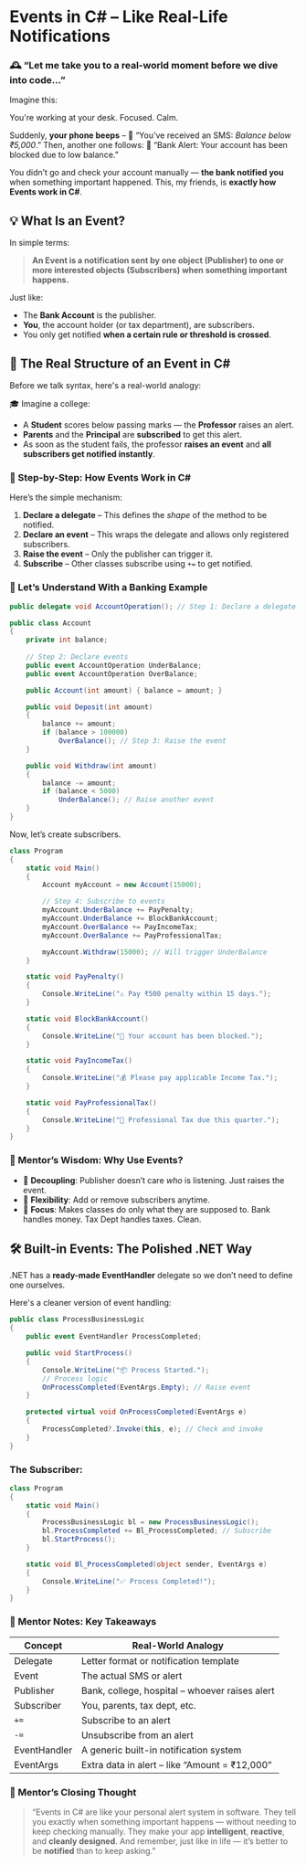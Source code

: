 # **Events in C# – Like Real-Life Notifications**


### 🕰️ “Let me take you to a real-world moment before we dive into code…”

Imagine this:

You're working at your desk. Focused. Calm.

Suddenly, **your phone beeps** –
📱 “You’ve received an SMS: *Balance below ₹5,000*.”
Then, another one follows:
📱 “Bank Alert: Your account has been blocked due to low balance.”

You didn’t go and check your account manually — **the bank notified you** when something important happened.
This, my friends, is **exactly how Events work in C#**.


## 💡 What Is an Event?

In simple terms:

> **An Event is a notification sent by one object (Publisher) to one or more interested objects (Subscribers) when something important happens.**

Just like:

* The **Bank Account** is the publisher.
* **You**, the account holder (or tax department), are subscribers.
* You only get notified **when a certain rule or threshold is crossed**.


## 🧰 The Real Structure of an Event in C\#

Before we talk syntax, here's a real-world analogy:

🎓 Imagine a college:

* A **Student** scores below passing marks — the **Professor** raises an alert.
* **Parents** and the **Principal** are **subscribed** to get this alert.
* As soon as the student fails, the professor **raises an event** and **all subscribers get notified instantly**.


### 🔧 Step-by-Step: How Events Work in C\#

Here’s the simple mechanism:

1. **Declare a delegate** – This defines the *shape* of the method to be notified.
2. **Declare an event** – This wraps the delegate and allows only registered subscribers.
3. **Raise the event** – Only the publisher can trigger it.
4. **Subscribe** – Other classes subscribe using `+=` to get notified.


### 🏦 Let’s Understand With a Banking Example

```csharp
public delegate void AccountOperation(); // Step 1: Declare a delegate

public class Account
{
    private int balance;
    
    // Step 2: Declare events
    public event AccountOperation UnderBalance;
    public event AccountOperation OverBalance;

    public Account(int amount) { balance = amount; }

    public void Deposit(int amount)
    {
        balance += amount;
        if (balance > 100000)
            OverBalance(); // Step 3: Raise the event
    }

    public void Withdraw(int amount)
    {
        balance -= amount;
        if (balance < 5000)
            UnderBalance(); // Raise another event
    }
}
```

Now, let’s create subscribers.

```csharp
class Program
{
    static void Main()
    {
        Account myAccount = new Account(15000);

        // Step 4: Subscribe to events
        myAccount.UnderBalance += PayPenalty;
        myAccount.UnderBalance += BlockBankAccount;
        myAccount.OverBalance += PayIncomeTax;
        myAccount.OverBalance += PayProfessionalTax;

        myAccount.Withdraw(15000); // Will trigger UnderBalance
    }

    static void PayPenalty()
    {
        Console.WriteLine("⚠️ Pay ₹500 penalty within 15 days.");
    }

    static void BlockBankAccount()
    {
        Console.WriteLine("🚫 Your account has been blocked.");
    }

    static void PayIncomeTax()
    {
        Console.WriteLine("💰 Please pay applicable Income Tax.");
    }

    static void PayProfessionalTax()
    {
        Console.WriteLine("🧾 Professional Tax due this quarter.");
    }
}
```


### 🧠 Mentor’s Wisdom: Why Use Events?

* 🧩 **Decoupling**: Publisher doesn’t care *who* is listening. Just raises the event.
* 🔄 **Flexibility**: Add or remove subscribers anytime.
* 🎯 **Focus**: Makes classes do only what they are supposed to. Bank handles money. Tax Dept handles taxes. Clean.

## 🛠 Built-in Events: The Polished .NET Way

.NET has a **ready-made EventHandler** delegate so we don’t need to define one ourselves.

Here's a cleaner version of event handling:

```csharp
public class ProcessBusinessLogic
{
    public event EventHandler ProcessCompleted;

    public void StartProcess()
    {
        Console.WriteLine("📦 Process Started.");
        // Process logic
        OnProcessCompleted(EventArgs.Empty); // Raise event
    }

    protected virtual void OnProcessCompleted(EventArgs e)
    {
        ProcessCompleted?.Invoke(this, e); // Check and invoke
    }
}
```

### The Subscriber:

```csharp
class Program
{
    static void Main()
    {
        ProcessBusinessLogic bl = new ProcessBusinessLogic();
        bl.ProcessCompleted += Bl_ProcessCompleted; // Subscribe
        bl.StartProcess();
    }

    static void Bl_ProcessCompleted(object sender, EventArgs e)
    {
        Console.WriteLine("✅ Process Completed!");
    }
}
```

 

### 🧾 Mentor Notes: Key Takeaways

| Concept      | Real-World Analogy                             |
| ------------ | ---------------------------------------------- |
| Delegate     | Letter format or notification template         |
| Event        | The actual SMS or alert                        |
| Publisher    | Bank, college, hospital – whoever raises alert |
| Subscriber   | You, parents, tax dept, etc.                   |
| `+=`         | Subscribe to an alert                          |
| `-=`         | Unsubscribe from an alert                      |
| EventHandler | A generic built-in notification system         |
| EventArgs    | Extra data in alert – like “Amount = ₹12,000”  |

 

### 🧪 Mentor’s Closing Thought

> “Events in C# are like your personal alert system in software. They tell you exactly when something important happens — without needing to keep checking manually. They make your app **intelligent**, **reactive**, and **cleanly designed**. And remember, just like in life — it’s better to be **notified** than to keep asking.”

 
